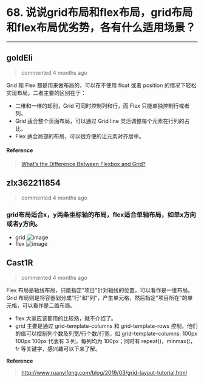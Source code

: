 
 # 68. 说说grid布局和flex布局，grid布局和flex布局优劣势，各有什么适用场景？ 
  
 ***
## goldEli 
 > commented 4 months ago 

Grid 和 Flex 都是用来做布局的，可以在不使用 float 或者 position 的情况下轻松实现布局。二者主要的区别在于：

* 二维和一维的却别，Grid 可同时控制列和行，而 Flex 只能单独控制行或者列。
* Grid 适合整个页面布局，可以通过 Grid line 灵活调整每个元素在行列的占比。
* Flex 适合局部的布局，可以很方便的让元素对齐居中。

#### Reference

> [What’s the Difference Between Flexbox and Grid?](https://css-tricks.com/quick-whats-the-difference-between-flexbox-and-grid/)
## zlx362211854 
 > commented 4 months ago 

### grid布局适合x，y两条坐标轴的布局，flex适合单轴布局，如单x方向或者y方向。

* grid
![image](https://user-images.githubusercontent.com/22437181/68173539-3af86980-ffb6-11e9-83e5-75d4b5ed410d.png)
* flex
![image](https://user-images.githubusercontent.com/22437181/68173858-4730f680-ffb7-11e9-9fee-dcd828f69cb9.png)

## Cast1R 
 > commented 4 months ago 

Flex 布局是轴线布局，只能指定"项目"针对轴线的位置，可以看作是一维布局。Grid 布局则是将容器划分成"行"和"列"，产生单元格，然后指定"项目所在"的单元格，可以看作是二维布局。
- flex 大家应该都用的比较熟，就不介绍了。
- grid 主要是通过 grid-template-columns 和 grid-template-rows 控制，他们的值可以控制列个数及列宽/行个数/行宽，如 grid-template-columns: 100px 100px 100px 代表有 3 列，每列均为 100px；同时有 repeat()，minmax()，fr 等关键字，感兴趣可以下来了解。

**Reference**
>  http://www.ruanyifeng.com/blog/2019/03/grid-layout-tutorial.html